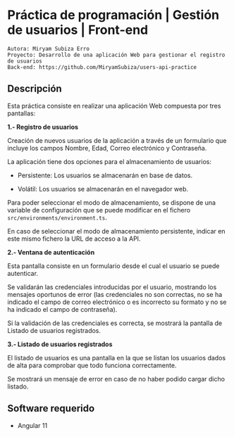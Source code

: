 # Práctica de programación | Gestión de usuarios | Front-end

    Autora: Miryam Subiza Erro
    Proyecto: Desarrollo de una aplicación Web para gestionar el registro de usuarios
    Back-end: https://github.com/MiryamSubiza/users-api-practice

## Descripción
Esta práctica consiste en realizar una aplicación Web compuesta por tres pantallas:

**1.- Registro de usuarios**

  Creación de nuevos usuarios de la aplicación a través de un formulario que incluye los campos Nombre, Edad, Correo electrónico y Contraseña.
  
  La aplicación tiene dos opciones para el almacenamiento de usuarios:
  
  - Persistente: Los usuarios se almacenarán en base de datos.
    
  - Volátil: Los usuarios se almacenarán en el navegador web.
    
  
  Para poder seleccionar el modo de almacenamiento, se dispone de una variable de configuración que se puede modificar en el fichero `src/environments/environment.ts`.
  
  En caso de seleccionar el modo de almacenamiento persistente, indicar en este mismo fichero la URL de acceso a la API.

**2.- Ventana de autenticación**

  Esta pantalla consiste en un formulario desde el cual el usuario se puede autenticar. 
  
  Se validarán las credenciales introducidas por el usuario, mostrando los mensajes oportunos de error (las credenciales no son correctas, no se ha indicado el campo de correo electrónico o es incorrecto su formato y no se ha indicado el campo de contraseña).
  
  Si la validación de las credenciales es correcta, se mostrará la pantalla de Listado de usuarios registrados.

**3.- Listado de usuarios registrados**

  El listado de usuarios es una pantalla en la que se listan los usuarios dados de alta para comprobar que todo funciona correctamente. 
  
  Se mostrará un mensaje de error en caso de no haber podido cargar dicho listado.
  
## Software requerido
- Angular 11


